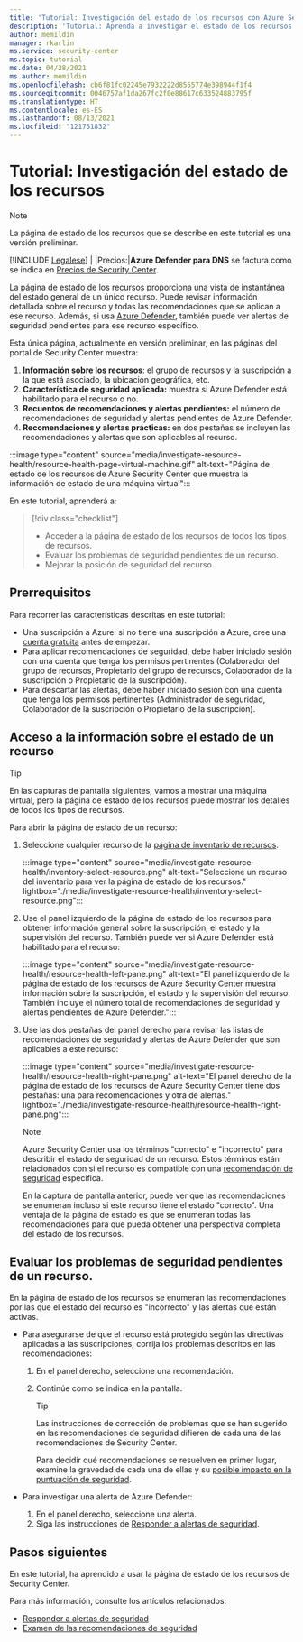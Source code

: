 ```yaml
---
title: 'Tutorial: Investigación del estado de los recursos con Azure Security Center'
description: 'Tutorial: Aprenda a investigar el estado de los recursos con Azure Security Center.'
author: memildin
manager: rkarlin
ms.service: security-center
ms.topic: tutorial
ms.date: 04/28/2021
ms.author: memildin
ms.openlocfilehash: cb6f81fc02245e7932222d8555774e398944f1f4
ms.sourcegitcommit: 0046757af1da267fc2f0e88617c633524883795f
ms.translationtype: HT
ms.contentlocale: es-ES
ms.lasthandoff: 08/13/2021
ms.locfileid: "121751832"
---
```

# <a name="tutorial-investigate-the-health-of-your-resources"></a>Tutorial: Investigación del estado de los recursos

> [!NOTE]
> La página de estado de los recursos que se describe en este tutorial es una versión preliminar.
> 
> [!INCLUDE [Legalese](../../includes/security-center-preview-legal-text.md)] | |Precios:|**Azure Defender para DNS** se factura como se indica en [Precios de Security Center](https://azure.microsoft.com/pricing/details/security-center/).

La página de estado de los recursos proporciona una vista de instantánea del estado general de un único recurso. Puede revisar información detallada sobre el recurso y todas las recomendaciones que se aplican a ese recurso. Además, si usa [Azure Defender](azure-defender.md), también puede ver alertas de seguridad pendientes para ese recurso específico.

Esta única página, actualmente en versión preliminar, en las páginas del portal de Security Center muestra:

1. **Información sobre los recursos**: el grupo de recursos y la suscripción a la que está asociado, la ubicación geográfica, etc.
1. **Característica de seguridad aplicada:** muestra si Azure Defender está habilitado para el recurso o no.
1. **Recuentos de recomendaciones y alertas pendientes:** el número de recomendaciones de seguridad y alertas pendientes de Azure Defender.
1. **Recomendaciones y alertas prácticas:** en dos pestañas se incluyen las recomendaciones y alertas que son aplicables al recurso.

:::image type="content" source="media/investigate-resource-health/resource-health-page-virtual-machine.gif" alt-text="Página de estado de los recursos de Azure Security Center que muestra la información de estado de una máquina virtual":::

En este tutorial, aprenderá a:

> [!div class="checklist"]
> * Acceder a la página de estado de los recursos de todos los tipos de recursos.
> * Evaluar los problemas de seguridad pendientes de un recurso.
> * Mejorar la posición de seguridad del recurso.

## <a name="prerequisites"></a>Prerrequisitos

Para recorrer las características descritas en este tutorial:

- Una suscripción a Azure: si no tiene una suscripción a Azure, cree una [cuenta gratuita](https://azure.microsoft.com/free/) antes de empezar.
- Para aplicar recomendaciones de seguridad, debe haber iniciado sesión con una cuenta que tenga los permisos pertinentes (Colaborador del grupo de recursos, Propietario del grupo de recursos, Colaborador de la suscripción o Propietario de la suscripción).
- Para descartar las alertas, debe haber iniciado sesión con una cuenta que tenga los permisos pertinentes (Administrador de seguridad, Colaborador de la suscripción o Propietario de la suscripción).

##  <a name="access-the-health-information-for-a-resource"></a>Acceso a la información sobre el estado de un recurso

> [!TIP]
> En las capturas de pantalla siguientes, vamos a mostrar una máquina virtual, pero la página de estado de los recursos puede mostrar los detalles de todos los tipos de recursos. 

Para abrir la página de estado de un recurso:

1. Seleccione cualquier recurso de la [página de inventario de recursos](asset-inventory.md).

    :::image type="content" source="media/investigate-resource-health/inventory-select-resource.png" alt-text="Seleccione un recurso del inventario para ver la página de estado de los recursos." lightbox="./media/investigate-resource-health/inventory-select-resource.png":::

1. Use el panel izquierdo de la página de estado de los recursos para obtener información general sobre la suscripción, el estado y la supervisión del recurso. También puede ver si Azure Defender está habilitado para el recurso:

    :::image type="content" source="media/investigate-resource-health/resource-health-left-pane.png" alt-text="El panel izquierdo de la página de estado de los recursos de Azure Security Center muestra información sobre la suscripción, el estado y la supervisión del recurso. También incluye el número total de recomendaciones de seguridad y alertas pendientes de Azure Defender.":::

1. Use las dos pestañas del panel derecho para revisar las listas de recomendaciones de seguridad y alertas de Azure Defender que son aplicables a este recurso:

    :::image type="content" source="media/investigate-resource-health/resource-health-right-pane.png" alt-text="El panel derecho de la página de estado de los recursos de Azure Security Center tiene dos pestañas: una para recomendaciones y otra de alertas." lightbox="./media/investigate-resource-health/resource-health-right-pane.png":::

    > [!NOTE]
    > Azure Security Center usa los términos "correcto" e "incorrecto" para describir el estado de seguridad de un recurso. Estos términos están relacionados con si el recurso es compatible con una [recomendación de seguridad](security-policy-concept.md#what-is-a-security-recommendation) específica.
    >
    > En la captura de pantalla anterior, puede ver que las recomendaciones se enumeran incluso si este recurso tiene el estado "correcto". Una ventaja de la página de estado es que se enumeran todas las recomendaciones para que pueda obtener una perspectiva completa del estado de los recursos. 


## <a name="evaluate-the-outstanding-security-issues-for-a-resource"></a>Evaluar los problemas de seguridad pendientes de un recurso.

En la página de estado de los recursos se enumeran las recomendaciones por las que el estado del recurso es "incorrecto" y las alertas que están activas. 

- Para asegurarse de que el recurso está protegido según las directivas aplicadas a las suscripciones, corrija los problemas descritos en las recomendaciones:
    1. En el panel derecho, seleccione una recomendación.
    1. Continúe como se indica en la pantalla.

        > [!TIP]
        > Las instrucciones de corrección de problemas que se han sugerido en las recomendaciones de seguridad difieren de cada una de las recomendaciones de Security Center.
        >
        > Para decidir qué recomendaciones se resuelven en primer lugar, examine la gravedad de cada una de ellas y su [posible impacto en la puntuación de seguridad](secure-score-security-controls.md#security-controls-and-their-recommendations).

- Para investigar una alerta de Azure Defender:
    1. En el panel derecho, seleccione una alerta.
    1. Siga las instrucciones de [Responder a alertas de seguridad](security-center-managing-and-responding-alerts.md#respond-to-security-alerts).


## <a name="next-steps"></a>Pasos siguientes

En este tutorial, ha aprendido a usar la página de estado de los recursos de Security Center.

Para más información, consulte los artículos relacionados:

- [Responder a alertas de seguridad](security-center-managing-and-responding-alerts.md#respond-to-security-alerts)
- [Examen de las recomendaciones de seguridad](security-center-recommendations.md)